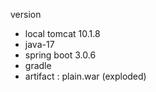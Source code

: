 version
  - local tomcat 10.1.8
  - java-17
  - spring boot 3.0.6
  - gradle
  - artifact : plain.war (exploded)
